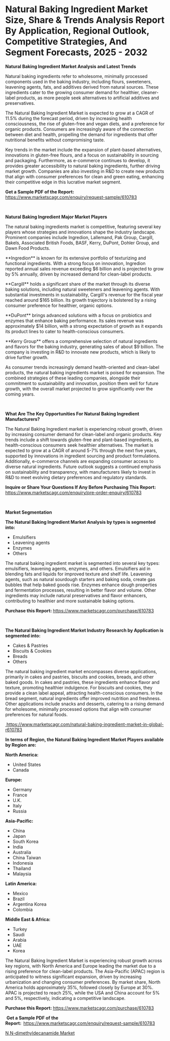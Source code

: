 <p><h1>Natural Baking Ingredient Market Size, Share & Trends Analysis Report By Application, Regional Outlook, Competitive Strategies, And Segment Forecasts, 2025 - 2032</h1></p><p><strong>Natural Baking Ingredient Market Analysis and Latest Trends</strong></p>
<p><p>Natural baking ingredients refer to wholesome, minimally processed components used in the baking industry, including flours, sweeteners, leavening agents, fats, and additives derived from natural sources. These ingredients cater to the growing consumer demand for healthier, cleaner-label products, as more people seek alternatives to artificial additives and preservatives. </p><p>The Natural Baking Ingredient Market is expected to grow at a CAGR of 11.5% during the forecast period, driven by increasing health consciousness, the rise of gluten-free and vegan diets, and a preference for organic products. Consumers are increasingly aware of the connection between diet and health, propelling the demand for ingredients that offer nutritional benefits without compromising taste. </p><p>Key trends in the market include the expansion of plant-based alternatives, innovations in gluten-free flours, and a focus on sustainability in sourcing and packaging. Furthermore, as e-commerce continues to develop, it provides greater accessibility to natural baking ingredients, further driving market growth. Companies are also investing in R&D to create new products that align with consumer preferences for clean and green eating, enhancing their competitive edge in this lucrative market segment.</p></p>
<p><strong>Get a Sample PDF of the Report:&nbsp;</strong> <a href="https://www.marketscagr.com/enquiry/request-sample/610783?utm_campaign=2782&utm_medium=2&utm_source=Github&utm_content=ia&utm_term=23032025&utm_id=natural-baking-ingredient">https://www.marketscagr.com/enquiry/request-sample/610783</a></p>
<p>&nbsp;</p>
<p><strong>Natural Baking Ingredient Major Market Players</strong></p>
<p><p>The natural baking ingredients market is competitive, featuring several key players whose strategies and innovations shape the industry landscape. Prominent companies include Ingredion, Lallemand, Pak Group, Cargill, Bakels, Associated British Foods, BASF, Kerry, DuPont, Dohler Group, and Dawn Food Products.</p><p>**Ingredion** is known for its extensive portfolio of texturizing and functional ingredients. With a strong focus on innovation, Ingredion reported annual sales revenue exceeding $6 billion and is projected to grow by 5% annually, driven by increased demand for clean-label products.</p><p>**Cargill** holds a significant share of the market through its diverse baking solutions, including natural sweeteners and leavening agents. With substantial investments in sustainability, Cargill's revenue for the fiscal year reached around $165 billion. Its growth trajectory is bolstered by a rising consumer preference for healthier, organic options.</p><p>**DuPont** brings advanced solutions with a focus on probiotics and enzymes that enhance baking performance. Its sales revenue was approximately $14 billion, with a strong expectation of growth as it expands its product lines to cater to health-conscious consumers.</p><p>**Kerry Group** offers a comprehensive selection of natural ingredients and flavors for the baking industry, generating sales of about $9 billion. The company is investing in R&D to innovate new products, which is likely to drive further growth.</p><p>As consumer trends increasingly demand health-oriented and clean-label products, the natural baking ingredients market is poised for expansion. The combined strategies of these leading companies, alongside their commitment to sustainability and innovation, position them well for future growth, with the overall market projected to grow significantly over the coming years.</p></p>
<p>&nbsp;</p>
<p><strong>What Are The Key Opportunities For Natural Baking Ingredient Manufacturers?</strong></p>
<p><p>The Natural Baking Ingredient market is experiencing robust growth, driven by increasing consumer demand for clean-label and organic products. Key trends include a shift towards gluten-free and plant-based ingredients, as health-conscious consumers seek healthier alternatives. The market is expected to grow at a CAGR of around 5-7% through the next five years, supported by innovations in ingredient sourcing and product formulations. Additionally, e-commerce channels are expanding consumer access to diverse natural ingredients. Future outlook suggests a continued emphasis on sustainability and transparency, with manufacturers likely to invest in R&D to meet evolving dietary preferences and regulatory standards.</p></p>
<p><strong>Inquire or Share Your Questions If Any Before Purchasing This Report:</strong> <a href="https://www.marketscagr.com/enquiry/pre-order-enquiry/610783?utm_campaign=2782&utm_medium=2&utm_source=Github&utm_content=ia&utm_term=23032025&utm_id=natural-baking-ingredient">https://www.marketscagr.com/enquiry/pre-order-enquiry/610783</a></p>
<p>&nbsp;</p>
<p><strong>Market Segmentation</strong></p>
<p><strong>The Natural Baking Ingredient Market Analysis by types is segmented into:</strong></p>
<p><ul><li>Emulsifiers</li><li>Leavening agents</li><li>Enzymes</li><li>Others</li></ul></p>
<p><p>The natural baking ingredient market is segmented into several key types: emulsifiers, leavening agents, enzymes, and others. Emulsifiers aid in blending fats and liquids for improved texture and shelf life. Leavening agents, such as natural sourdough starters and baking soda, create gas bubbles that help baked goods rise. Enzymes enhance dough properties and fermentation processes, resulting in better flavor and volume. Other ingredients may include natural preservatives and flavor enhancers, contributing to healthier and more sustainable baking options.</p></p>
<p><strong>Purchase this Report:&nbsp;</strong><a href="https://www.marketscagr.com/purchase/610783?utm_campaign=2782&utm_medium=2&utm_source=Github&utm_content=ia&utm_term=23032025&utm_id=natural-baking-ingredient">https://www.marketscagr.com/purchase/610783</a></p>
<p>&nbsp;</p>
<p><strong>The Natural Baking Ingredient Market Industry Research by Application is segmented into:</strong></p>
<p><ul><li>Cakes & Pastries</li><li>Biscuits & Cookies</li><li>Breads</li><li>Others</li></ul></p>
<p><p>The natural baking ingredient market encompasses diverse applications, primarily in cakes and pastries, biscuits and cookies, breads, and other baked goods. In cakes and pastries, these ingredients enhance flavor and texture, promoting healthier indulgence. For biscuits and cookies, they provide a clean label appeal, attracting health-conscious consumers. In the bread segment, natural ingredients offer improved nutrition and freshness. Other applications include snacks and desserts, catering to a rising demand for wholesome, minimally processed options that align with consumer preferences for natural foods.</p></p>
<p><a href="https://www.marketscagr.com/natural-baking-ingredient-market-in-global-r610783?utm_campaign=2782&utm_medium=2&utm_source=Github&utm_content=ia&utm_term=23032025&utm_id=natural-baking-ingredient">&nbsp;https://www.marketscagr.com/natural-baking-ingredient-market-in-global-r610783</a></p>
<p><strong>In terms of Region, the Natural Baking Ingredient Market Players available by Region are:</strong></p>
<p>
    <p> <strong> North America: </strong>
        <ul>
            <li>United States</li>
            <li>Canada</li>
        </ul>
        </p> 
    <p> <strong> Europe: </strong>
        <ul>
            <li>Germany</li>
            <li>France</li>
            <li>U.K.</li>
            <li>Italy</li>
            <li>Russia</li>
        </ul>
        </p> 
    <p> <strong> Asia-Pacific: </strong>
        <ul>
            <li>China</li>
            <li>Japan</li>
            <li>South Korea</li>
            <li>India</li>
            <li>Australia</li>
            <li>China Taiwan</li>
            <li>Indonesia</li>
            <li>Thailand</li>
            <li>Malaysia</li>
        </ul>
        </p> 
    <p> <strong> Latin America: </strong>
        <ul>
            <li>Mexico</li>
            <li>Brazil</li>
            <li>Argentina Korea</li>
            <li>Colombia</li>
        </ul>
        </p> 
    <p> <strong> Middle East & Africa: </strong>
        <ul>
            <li>Turkey</li>
            <li>Saudi</li>
            <li>Arabia</li>
            <li>UAE</li>
            <li>Korea</li>
        </ul>
    </p>
    </p>
<p><p>The Natural Baking Ingredient Market is experiencing robust growth across key regions, with North America and Europe leading the market due to a rising preference for clean-label products. The Asia-Pacific (APAC) region is anticipated to witness significant expansion, driven by increasing urbanization and changing consumer preferences. By market share, North America holds approximately 35%, followed closely by Europe at 30%. APAC is projected to reach 25%, while the USA and China account for 5% and 5%, respectively, indicating a competitive landscape.</p></p>
<p><strong>Purchase this Report: </strong><a href="https://www.marketscagr.com/purchase/610783?utm_campaign=2782&utm_medium=2&utm_source=Github&utm_content=ia&utm_term=23032025&utm_id=natural-baking-ingredient">https://www.marketscagr.com/purchase/610783</a></p>
<p>&nbsp;<strong>Get a Sample PDF of the Report:&nbsp;&nbsp;</strong><a href="https://www.marketscagr.com/enquiry/request-sample/610783?utm_campaign=2782&utm_medium=2&utm_source=Github&utm_content=ia&utm_term=23032025&utm_id=natural-baking-ingredient">https://www.marketscagr.com/enquiry/request-sample/610783</a></p>
<p><strong></strong></p>
<p><p><a href="https://github.com/genayziben/Market-Research-Report-List-1/blob/main/nn-dimethyldecanamide-market.md?utm_campaign=2782&utm_medium=2&utm_source=Github&utm_content=ia&utm_term=23032025&utm_id=natural-baking-ingredient">N,N-dimethyldecanamide Market</a></p></p>